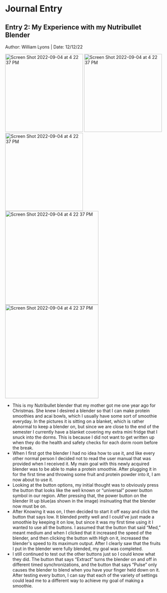 # Journal Entry

## Entry 2: My Experience with my Nutribullet Blender
Author: William Lyons
|
Date: 12/12/22



<p float="left">
<img width="250" alt="Screen Shot 2022-09-04 at 4 22 37 PM" src="https://user-images.githubusercontent.com/92234942/207214673-6915ab84-ca0a-4d47-98a5-aafd96843fbe.JPG">
<img width="250" alt="Screen Shot 2022-09-04 at 4 22 37 PM" src="https://user-images.githubusercontent.com/92234942/207214731-ae5847ec-efcb-45a8-8362-63c676b4ebfe.JPG">
<img width="250" alt="Screen Shot 2022-09-04 at 4 22 37 PM" src="https://user-images.githubusercontent.com/92234942/207214766-ba1db04e-9753-4b01-9f1a-8c45f9e06e59.JPG">
<img width="300" alt="Screen Shot 2022-09-04 at 4 22 37 PM" src="https://user-images.githubusercontent.com/92234942/207214504-6bc17888-ff50-48a1-a2eb-70abe21c3bfd.JPG">
<img width="300" alt="Screen Shot 2022-09-04 at 4 22 37 PM" src="https://user-images.githubusercontent.com/92234942/207224795-f09de892-201b-481d-a284-c6a70d49242d.JPG">
</p>

* This is my Nutribullet blender that my mother got me one year ago for Christmas. She knew I desired a blender so that I can make protein smoothies and acai bowls, which I usually have some sort of smoothie everyday. In the pictures it is sitting on a blanket, which is rather abnormal to keep a blender on, but since we are close to the end of the semester I currently have a blanket covering my extra mini fridge that I snuck into the dorms. This is because I did not want to get written up when they do the health and safety checks for each dorm room before the break. 
* When I first got the blender I had no idea how to use it, and like every other normal person I decided not to read the user manual that was provided when I received it. My main goal with this newly acquired blender was to be able to make a protein smoothie. After plugging it in for the first time and throwing some fruit and protein powder into it, I am now about to use it. 
* Looking at the button options, my initial thought was to obviously press the button that looks like the well known or “universal” power button symbol in our region. After pressing that, the power button on the blender lit up blue(as shown in the image) insinuating that the blender now must be on. 
* After Knowing it was on, I then decided to start it off easy and click the button that says low. It blended pretty well and I could’ve just made a smoothie by keeping it on low, but since it was my first time using it I wanted to use all the buttons. I assumed that the button that said “Med,” meant medium and when I clicked that it increased the speed of the blender, and then clicking the button with High on it, increased the blender's speed to its maximum output. After I clearly saw that the fruits I put in the blender were fully blended, my goal was completed. 
* I still continued to test out the other buttons just so I could know what they did. The button that says “Extract” turns the blender on and off in different timed synchronizations, and the button that says “Pulse” only causes the blender to blend when you have your finger held down on it. After testing every button, I can say that each of the variety of settings could lead me to a different way to achieve my goal of making a smoothie.



